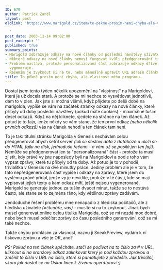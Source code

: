 ```yaml
---
ID: 670
author: Patrick Zandl
layout: post
oldlink: 'https://www.marigold.cz/item/to-pekne-prosim-neni-chyba-ale-vlastnost-meho-programu

  '
post_date: 2003-11-14 09:02:00
post_excerpt: ''
published: true
summary_points:
- Marigold zobrazuje odkazy na nové články od poslední návštěvy uživatele.
- Některé odkazy na nové články nemusí fungovat kvůli předgenerování titulní stránky.
- Problém nastává, protože personalizovaná část zobrazuje odkazy dříve, než se článek
  vygeneruje.
- Řešením je zvyknout si na to, nebo manuálně upravit URL adresu článku.
title: To pěkně prosím není chyba, ale vlastnost mého programu…
---
```


<p>
Dostal jsem tento týden několik upozornění na "vlastnost" na Marigoldovi, která je už docela stará. A protože se mi nechce to vysvětlovat jednotlivě, dám to v plen. Jak jste si možná všimli, když přijdete po delší době na marigolda, vypíše se vám na začátek stránky odkazy na nové články, které přibyly od doby poslední návštěvy (pokud máte cookies) - maximálně tuším deset odkazů. Když na něj kliknete, sjedete na stránce na ten článek. Až potud je to fajn, jenže někdy se vám stane, že ten první odkaz <EM>(nebo několik prvních odkazů)</EM> vás na článek nehodí a ten článek tam není. </p>

<p>
To je tak: titulní stránku Marigolda v Genesis nechávám celou předgenerovat abych šetřil server <EM>(čili se sestaví data z databáze a uloží se do HTML fajlu na disk, jednoduše řečeno - a vám už se posílá jen ten fajl).</EM> Nemůže se předgenerovat jen ta "personalizovaná" část - protože ta musí zjistit, kdy právě vy jste naposledy byli na Marigoldovi a podle toho vám vypsat zprávy, které tu přibyly od té doby. Až potud je to v pohodě, trivialitka v Genesis na dvě minutky práce. Jediný problém ale je v tom, že tato nepředgenerovaná část vypíše i odkazy na zprávy, které jsem do systému právě přidal, jenže vy je nevidíte, protože v té části, kde se mají vypisovat jejich texty a kam odkaz míří, ještě nejsou vygenerované. Marigold se generuje jednou za tuším dvacet minut, takže se to nestává často, ale stane se to zejména ráno, kdy většinou zprávy zadávám. </p>

<p>
Jendoduché řešení problému mne nenapadlo z hlediska počítačů, ale z hlediska uživatele <EM>(=čtenáře, vás)</EM> - musíte si na to zvyknout. Jinak bych musel generovat online celou titulku Marigolda, což se mi nezdá moc dobré, nebo bych musel odečítat zprávy do času posledního generování, což se mi také nechce. </p>

<p>
Takže chybu prohlásím za vlasnost, nazvu ji SneakPreview, vydám k ní tiskovou zprávu a vše je OK, ano?</p>

<p>
<EM>PS: Pokud na ten článek spěcháte, stačí se podívat na to číslo za # v URL, kliknout si na oranžový odkaz zalinkovat který je pod každou zprávou a změnit to číslo v URL na číslo, které si pamatujete z předešle. Jak triviální, skoro jak dostat se na Oskar lince k živému operátorovi ;)</EM></p>